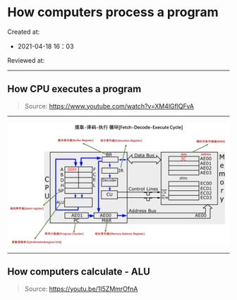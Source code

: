 # How computers process a program

Created at: 
- 2021-04-18 16：03

Reviewed at:

---

## How CPU executes a program

> Source: https://www.youtube.com/watch?v=XM4lGflQFvA



---

![](images/how_cpu_excute_program_01.jpg)

---

## How computers calculate - ALU

>Source: https://youtu.be/1I5ZMmrOfnA

